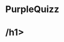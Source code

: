# PurpleQuizz
<h1 O aplicativo intitulado PurpleQuizz tem como objetivo apresentar um quiz simples com perguntas aleatórias sobre curiosidades, nele o usuário poderá visualizar na tela a apresentação da quantidade de acertos sempre que realiza um novo quizz >/h1>  
